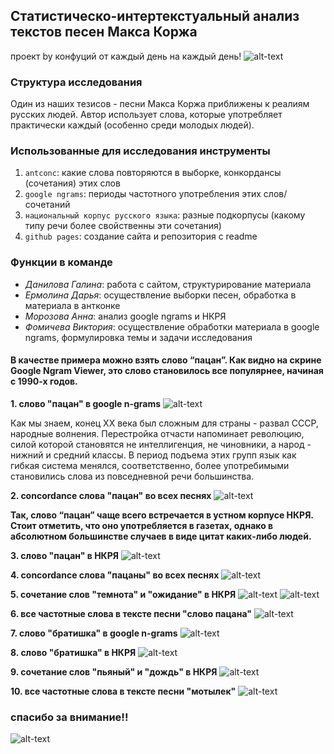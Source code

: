 ## Статистическо-интертекстуальный анализ текстов песен Макса Коржа

проект by конфуций от каждый день на каждый день!
![alt-text](konfucii.jpg)

### Структура исследования ###
Один из наших тезисов - песни Макса Коржа приближены к реалиям русских людей. 
Автор использует слова, которые употребляет практически каждый (особенно среди молодых людей).
 
### Использованные для исследования инструменты

1. `antconc`: какие слова повторяются в выборке, конкордансы (сочетания) этих слов
2. `google ngrams`: периоды частотного употребления этих слов/сочетаний
3. `национальный корпус русского языка`: разные подкорпусы (какому типу речи более свойственны эти сочетания)
4. `github pages`: создание сайта и репозитория с readme


### Функции в команде

- _Данилова Галина_: работа с сайтом, структурирование материала
- _Ермолина Дарья_: осуществление выборки песен, обработка в материала в антконке
- _Морозова Анна_: анализ google ngrams и НКРЯ
- _Фомичева Виктория_: осуществление обработки материала в google ngrams, формулировка темы и задачи исследования

#### В качестве примера можно взять слово “пацан”. Как видно на скрине Google Ngram Viewer, это слово становилось все популярнее, начиная с 1990-х годов. 

**1. слово "пацан" в google n-grams**
![alt-text](patsanngram.png)

Как мы знаем, конец XX века был сложным для страны - развал СССР, народные волнения. Перестройка отчасти напоминает революцию, силой которой становятся не интеллигенция, не чиновники, а народ - нижний и средний классы. В период подъема этих групп язык как гибкая система менялся, соответственно, более употребимыми становились слова из повседневной речи большинства. 

**2. concordance слова "пацан" во всех песнях**
![alt-text](vsepesniconcordancepatsan.png)

**Так, слово “пацан” чаще всего встречается в устном корпусе НКРЯ. Стоит отметить, что оно употребляется в газетах, однако в абсолютном большинстве случаев в виде цитат каких-либо людей.**

**3. слово "пацан" в НКРЯ**
![alt-text](patsannkrya.jpg)

**4. concordance слова "пацаны" во всех песнях**
![alt-text](vsepesniconcordancepatsani.png)

**5. сочетание слов "темнота" и "ожидание" в НКРЯ**
![alt-text](temnotankrya.png)
![alt-text](temnotankrya2.png)

**6. все частотные слова в тексте песни "слово пацана"**
![alt-text](slovopatsanawordlist.png)

**7. слово "братишка" в google n-grams**
![alt-text](bratishkangram.png)

**8. слово "братишка" в НКРЯ**
![alt-text](bratishkankrya.png)

**9. сочетание слов "пьяный" и "дождь" в НКРЯ**
![alt-text](pyaniidozhdnkrya.png)

**10. все частотные слова в тексте песни "мотылек"**
![alt-text](motilekwordlist.png)

### спасибо за внимание!!
![alt-text](maks.jpg)
